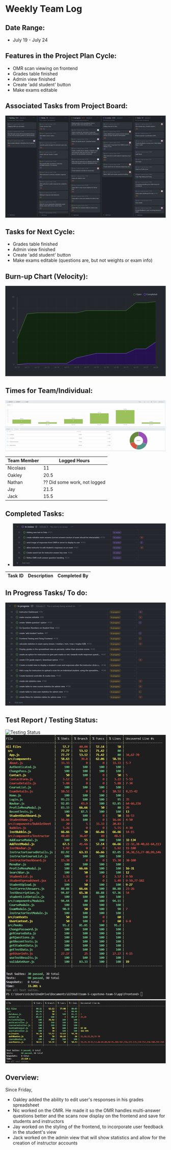 # Weekly Team Log

## Date Range:

- July 19 - July 24

## Features in the Project Plan Cycle:

- OMR scan viewing on frontend
- Grades table finished
- Admin view finished
- Create 'add student' button
- Make exams editable

## Associated Tasks from Project Board:

![Kanban](../logScreenshots/kanbanWeek9.png)

## Tasks for Next Cycle:

- Grades table finished
- Admin view finished
- Create 'add student' button
- Make exams editable (questions are, but not weights or exam info)

## Burn-up Chart (Velocity):

![Burnup](../logScreenshots/burnupWeek9.png)

## Times for Team/Individual:

![Timesheet](../logScreenshots/teamTimesheetWeek9.png)

| Team Member | Logged Hours |
| ----------- | ------------ |
| Nicolaas      |  11    |
| Oakley      | 20.5 |
| Nathan      | ?? Did some work, not logged |
| Jay         | 21.5 |
| Jack | 15.5 |


## Completed Tasks:

- ![Completed_Tasks](../logScreenshots/completedWeek9.png)

| Task ID | Description        | Completed By |
| ------- | ------------------ | ------------ |

## In Progress Tasks/ To do:

![WIP_Tasks](../logScreenshots/wipWeek9.png)


## Test Report / Testing Status:

![Testing Status](../logScreenshots/droneTestStatusWeek8.png)
![Frontend Tests](../logScreenshots/frontendTestWeek8.png)
![Backend Tests](../logScreenshots/backendTestWeek8.png)

## Overview:

Since Friday,
- Oakley added the ability to edit user's responses in his grades spreadsheet
- Nic worked on the OMR. He made it so the OMR handles multi-answer questions better and the scans now display on the frontend and save for students and instructors
- Jay worked on the styling of the frontend, to incorporate user feedback in the student's view
- Jack worked on the admin view that will show statistics and allow for the creation of instructor accounts
